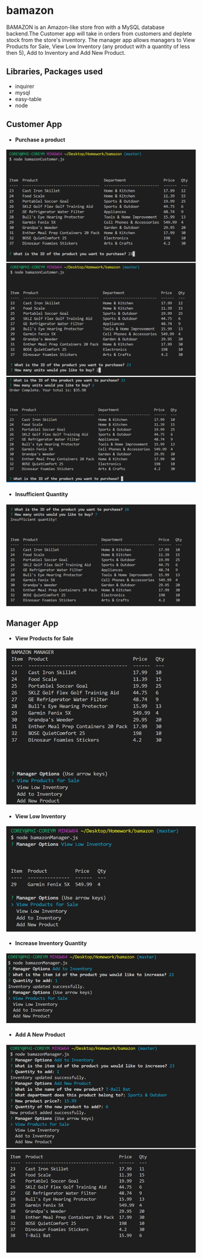 # bamazon

BAMAZON is an Amazon-like store fron with a MySQL database backend.The Customer app will take in orders from customers and deplete stock from the store's inventory. The manager app allows managers to View Products for Sale, View Low Inventory (any product with a quantity of less then 5), Add to Inventory and Add New Product. 

## Libraries, Packages used
* inquirer
* mysql
* easy-table
* node

## Customer App
- #### Purchase a product 
![Alt text](/images/ProductToPurchase.jpg?raw=true "Purchase a product")
![Alt text](/images/UnitsToBuy.jpg?raw=true "Units to buy")
![Alt text](/images/OrderComplete.jpg?raw=true "Units to buy")

- #### Insufficient Quantity
![Alt text](/images/InsufficientQty.jpg?raw=true "Insufficient Qty")

## Manager App 
- #### View Products for Sale
![Alt text](/images/ManagerViewProducts.jpg?raw=true "View Products For Sale")

- #### View Low Inventory
![Alt text](/images/ManagerLowInventory.jpg?raw=true "View Low Inventory")

- #### Increase Inventory Quantity
![Alt text](/images/ManagerUpdateInventory.jpg?raw=true "Update Inventory")

- #### Add A New Product
![Alt text](/images/ManagerAddProduct.jpg?raw=true "Add a new product")
![Alt text](/images/ManagerInvNewProduct.jpg?raw=true "Add a new product ")

